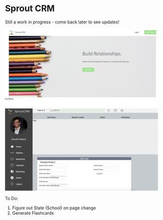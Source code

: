 # Sprout CRM

Still a work in progress - come back later to see updates!

<img src="a.png">
<img src="b.png">

To Do:

1. Figure out State (School) on page change
2. Generate Flashcards